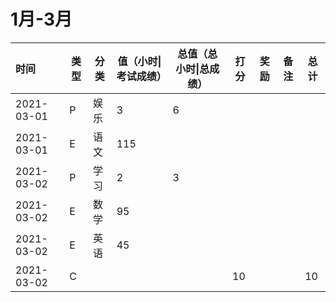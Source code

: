 # 1月-3月

<div id="quarter-score"></div>

<div id="main-tb">

| 时间       | 类型 | 分类 | 值（小时\|考试成绩） | 总值（总小时\|总成绩） | 打分 | 奖励 | 备注 | 总计 |
| :--------- | ---- | ---- | -------------------- | ---------------------- | ---- | ---- | ---- | ---- |
| 2021-03-01 | P    | 娱乐 | 3                    | 6                      |      |      |      |      |
| 2021-03-01 | E    | 语文 | 115                  |                        |      |      |      |      |
| 2021-03-02 | P    | 学习 | 2                    | 3                      |      |      |      |      |
| 2021-03-02 | E    | 数学 | 95                   |                        |      |      |      |      |
| 2021-03-02 | E    | 英语 | 45                   |                        |      |      |      |      |
| 2021-03-02 | C    |      |                      |                        | 10   |      |      | 10   |

</div>
